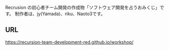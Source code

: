 Recrusion の初心者チーム開発の作成物「ソフトウェア開発を占うおみくじ」です。
制作者は、jy(Yamada)、riku、Naoto3です。

## URL
https://recursion-team-development-red.github.io/workshop/
